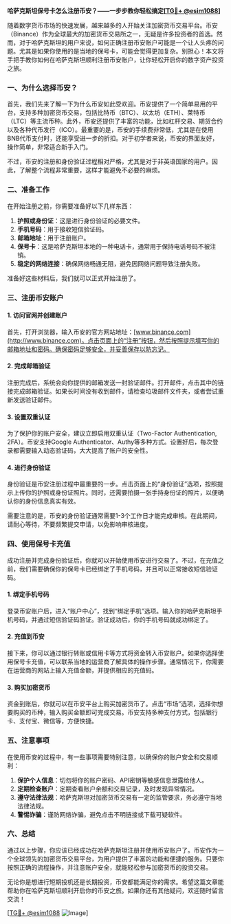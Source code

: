 **哈萨克斯坦保号卡怎么注册币安？——一步步教你轻松搞定[[TG💪+ @esim1088](https://t.me/s/esim1088)]**

随着数字货币市场的快速发展，越来越多的人开始关注加密货币交易平台。币安（Binance）作为全球最大的加密货币交易所之一，无疑是许多投资者的首选。然而，对于哈萨克斯坦的用户来说，如何正确注册币安账户可能是一个让人头疼的问题。尤其是如果你使用的是当地的保号卡，可能会觉得更加复杂。别担心！本文将手把手教你如何在哈萨克斯坦顺利注册币安账户，让你轻松开启你的数字资产投资之旅。

### 一、为什么选择币安？

首先，我们先来了解一下为什么币安如此受欢迎。币安提供了一个简单易用的平台，支持多种加密货币交易，包括比特币（BTC）、以太坊（ETH）、莱特币（LTC）等主流币种。此外，币安还提供了丰富的功能，比如杠杆交易、期货合约以及各种代币发行（ICO）。最重要的是，币安的手续费非常低，尤其是在使用BNB代币支付时，还能享受进一步的折扣。对于初学者来说，币安的界面友好，操作简单，非常适合新手入门。

不过，币安的注册和身份验证过程相对严格，尤其是对于非英语国家的用户。因此，了解整个流程非常重要，这样才能避免不必要的麻烦。

### 二、准备工作

在开始注册之前，你需要准备好以下几样东西：

1. **护照或身份证**：这是进行身份验证的必要文件。
2. **手机号码**：用于接收短信验证码。
3. **邮箱地址**：用于注册账户。
4. **保号卡**：这是哈萨克斯坦本地的一种电话卡，通常用于保持电话号码不被注销。
5. **稳定的网络连接**：确保网络畅通无阻，避免因网络问题导致注册失败。

准备好这些材料后，我们就可以正式开始注册了。

### 三、注册币安账户

#### 1. 访问官网并创建账户

首先，打开浏览器，输入币安的官方网站地址：[www.binance.com](http://www.binance.com)。点击页面上的“注册”按钮，然后按照提示填写你的邮箱地址和密码。确保密码足够安全，并妥善保存以防忘记。

#### 2. 完成邮箱验证

注册完成后，系统会向你提供的邮箱发送一封验证邮件。打开邮件，点击其中的链接完成邮箱验证。如果长时间没有收到邮件，请检查垃圾邮件文件夹，或者尝试重新发送验证邮件。

#### 3. 设置双重认证

为了保护你的账户安全，建议立即启用双重认证（Two-Factor Authentication, 2FA）。币安支持Google Authenticator、Authy等多种方式。设置好后，每次登录都需要输入动态验证码，大大提高了账户的安全性。

#### 4. 进行身份验证

身份验证是币安注册过程中最重要的一步。点击页面上的“身份验证”选项，按照提示上传你的护照或身份证照片。同时，还需要拍摄一张手持身份证的照片，以便确认你的身份信息真实有效。

需要注意的是，币安的身份验证通常需要1-3个工作日才能完成审核。在此期间，请耐心等待，不要频繁提交申请，以免影响审核进度。

### 四、使用保号卡充值

成功注册并完成身份验证后，你就可以开始使用币安进行交易了。不过，在充值之前，我们需要确保你的保号卡已经绑定了手机号码，并且可以正常接收短信验证码。

#### 1. 绑定手机号码

登录币安账户后，进入“账户中心”，找到“绑定手机”选项。输入你的哈萨克斯坦手机号码，并通过短信验证码验证。验证成功后，你的手机号码就成功绑定了。

#### 2. 充值到币安

接下来，你可以通过银行转账或信用卡等方式将资金转入币安账户。如果你选择使用保号卡充值，可以联系当地的运营商了解具体的操作步骤。通常情况下，你需要在运营商的网站上输入充值金额，并提供相应的充值码。

#### 3. 购买加密货币

资金到账后，你就可以在币安平台上购买加密货币了。点击“市场”选项，选择你想要购买的币种，输入购买金额即可完成交易。币安支持多种支付方式，包括银行卡、支付宝、微信等，方便快捷。

### 五、注意事项

在使用币安的过程中，有一些事项需要特别注意，以确保你的账户安全和交易顺利：

1. **保护个人信息**：切勿将你的账户密码、API密钥等敏感信息泄露给他人。
2. **定期检查账户**：定期查看账户余额和交易记录，及时发现异常情况。
3. **遵守法律法规**：哈萨克斯坦对加密货币交易有一定的监管要求，务必遵守当地法律法规。
4. **警惕诈骗**：谨防网络诈骗，避免点击不明链接或下载可疑软件。

### 六、总结

通过以上步骤，你应该已经成功在哈萨克斯坦注册并使用币安账户了。币安作为一个全球领先的加密货币交易平台，为用户提供了丰富的功能和便捷的服务。只要你按照正确的流程操作，并注意账户安全，就能轻松参与加密货币的投资交易。

无论你是想进行短期投机还是长期投资，币安都能满足你的需求。希望这篇文章能帮助你在哈萨克斯坦顺利开启你的币安之旅。如果你还有其他疑问，欢迎随时留言交流！

[[TG💪+ @esim1088](https://t.me/s/esim1088) ![Image](https://i.postimg.cc/4NQfJmqS/Snipaste-2025-05-13-00-14-12.png)]